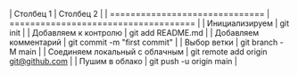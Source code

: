 
| Столбец 1                      | Столбец 2                            |
| ============================== | ==================================== |
| Инициализируем                 | git init                             |
| Добавляем к контролю           | git add README.md                    |
| Добавляем комментарий          | git commit -m "first commit"         |
| Выбор ветки                    | git branch -M main                   |
| Соединяем локальный с облачным | git remote add origin git@github.com |
| Пушим в облако                 | git push -u origin main              |

